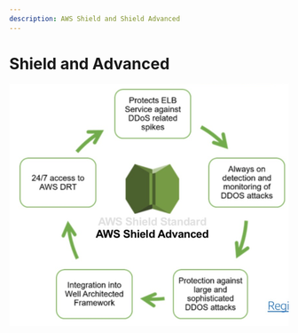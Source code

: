 ```yaml
---
description: AWS Shield and Shield Advanced
---
```


# Shield and Advanced

![](../.gitbook/assets/screen-shot-2019-11-18-at-6.20.55-pm.png)

